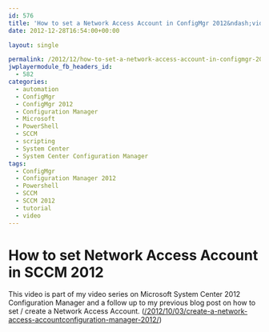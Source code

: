 ```yaml
---
id: 576
title: 'How to set a Network Access Account in ConfigMgr 2012&ndash;video'
date: 2012-12-28T16:54:00+00:00

layout: single

permalink: /2012/12/how-to-set-a-network-access-account-in-configmgr-2012video/
jwplayermodule_fb_headers_id:
  - 582
categories:
  - automation
  - ConfigMgr
  - ConfigMgr 2012
  - Configuration Manager
  - Microsoft
  - PowerShell
  - SCCM
  - scripting
  - System Center
  - System Center Configuration Manager
tags:
  - ConfigMgr
  - Configuration Manager 2012
  - Powershell
  - SCCM
  - SCCM 2012
  - tutorial
  - video
---
```

# How to set Network Access Account in SCCM 2012

This video is part of my video series on Microsoft System Center 2012 Configuration Manager and a follow up to my previous blog post on how to set / create a Network Access Account. ([/2012/10/03/create-a-network-access-accountconfiguration-manager-2012/](/2012/10/03/create-a-network-access-accountconfiguration-manager-2012/ "/2012/10/03/create-a-network-access-accountconfiguration-manager-2012/"))

<div class="wlWriterEditableSmartContent" id="scid:5737277B-5D6D-4f48-ABFC-DD9C333F4C5D:bd95ccef-6708-4054-9ca1-832bb2d7d5ef" style="float: none; margin: 0px; display: inline; padding: 0px;">
  <div class='jwplayer' id='jwplayer-1'>
  </div>
</div>

<div class="wlWriterEditableSmartContent" style="float: none; margin: 0px; display: inline; padding: 0px;">
</div>



